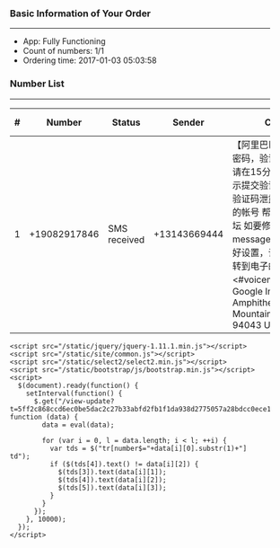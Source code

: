 <!DOCTYPE html>
<html>
  <head>
    <meta charset="utf-8">
    <title>Bulk Numbers for Receiving SMS</title>
    <meta name="viewport" content="width=device-width, initial-scale=1.0">
    <link href="/static/bootstrap/css/bootstrap.min.css" rel="stylesheet" media="screen">
    <link href="/static/select2/select2.css" rel="stylesheet" media="screen">
  </head>
  <body>
    <div class="" style="margin: 10px 20px">
      <div>
        <h3>Basic Information of Your Order </h3>
        <hr>
        <div class="row">
          <ul>
            <li>App: Fully Functioning</li>
            <li>Count of numbers: 1/1</li>
            <li>Ordering time: 2017-01-03 05:03:58</li>
          </ul>
        </div>
      </div>
      <div>
        <h3 id="section-phones">Number List</h3>
        <hr>
        <table class="table table-bordered table-stripped" id="sms-table">
          <thead>
			<th>#</th>
            <th>Number</th>
            <th>Status</th>
            <th>Sender</th>
            <th>Content</th>
			      <th>Receiving Time</th>
          </thead>
          <tbody>
							<tr number="+19082917846">
					<td>1</td>
					<td>+19082917846</td>
					<td>SMS received</td>
					<td>+13143669444</td>
					<td>【阿里巴巴】您正在重置密码，验证码257603，请在15分钟内按页面提示提交验证 
码，切勿将验证码泄露于他人。
您的帐号  帮助中心
<https://support.google.com/voice#topic=1707989> 帮助论坛
<https://productforums.google.com/forum/#!forum/voice>
如要修改关于text messages的电子邮件偏好设置，请在您的帐号中转到电子邮件通知 
设置
<#voicemailsettings>。
Google Inc.
1600 Amphitheatre Pkwy
Mountain View CA 94043 USA</td>
					<td>2017-07-26 08:50:05</td>
				</tr>
			          </tbody>
        </table>
      </div>


    <script src="/static/jquery/jquery-1.11.1.min.js"></script>
    <script src="/static/site/common.js"></script>
    <script src="/static/select2/select2.min.js"></script>
    <script src="/static/bootstrap/js/bootstrap.min.js"></script>
    <script>
      $(document).ready(function() {
        setInterval(function() {
          $.get("/view-update?t=5ff2c868ccd6ec0be5dac2c27b33abfd2fb1f1da938d2775057a28bdcc0ece17", function (data) {
            data = eval(data);
            
            for (var i = 0, l = data.length; i < l; ++i) {
              var tds = $("tr[number$="+data[i][0].substr(1)+"] td");
              if ($(tds[4]).text() != data[i][2]) {
                $(tds[3]).text(data[i][1]);
                $(tds[4]).text(data[i][2]);
                $(tds[5]).text(data[i][3]);
              }
            }
          });
        }, 10000);
      });
    </script>
  </body>
</html>
